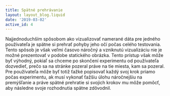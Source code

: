 ```yaml
---
title: Spätné prehrávanie
layout: layout_blog.liquid
date: '2019-03-02'
active_id: 4
---
```


Najjednoduchším spôsobom ako vizualizovať namerané dáta pre jedného používateľa je spätne si prehrať pohyby jeho očí počas celého testovania. Tento spôsob je však veľmi časovo náročný a vzniknutú vizualizáciu nie je možné prezentovať v podobe statického obrázka. Tento prístup však môže byť výhodný, pokiaľ sa chceme po skončení experimentu od používateľa dozvedieť, prečo sa na stránke pozeral práve na tie miesta, kam sa pozeral. Pre používateľa môže byť totiž ťažké popisovať každý svoj krok priamo počas experimentu, ak musí vykonať ťažšiu úlohu náročnejšiu na premýšľanie a práve spätné prehratie si svojich krokov mu môže pomôcť, aby následne svoje rozhodnutia spätne zdôvodnil.